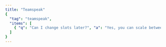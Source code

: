 ```yaml
---
title: "Teamspeak"
{
  "tag": "teamspeak",
  "items": [
    { "q": "Can I change slots later?", "a": "Yes, you can scale between tiers at any time." }
  ]
}
---
```

